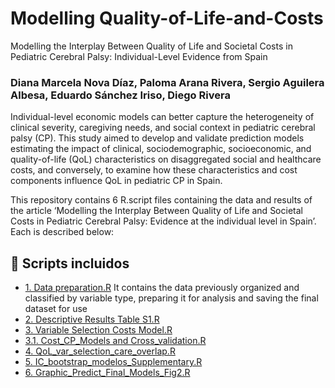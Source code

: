 # Modelling Quality-of-Life-and-Costs
Modelling the Interplay Between Quality of Life and Societal Costs in Pediatric Cerebral Palsy: Individual-Level Evidence from Spain

### Diana Marcela Nova Díaz, Paloma Arana Rivera, Sergio Aguilera Albesa, Eduardo Sánchez Iriso, Diego Rivera

Individual-level economic models can better capture the heterogeneity of clinical severity, caregiving needs, and social context in pediatric cerebral palsy (CP). This study aimed to develop and validate prediction models estimating the impact of clinical, sociodemographic, socioeconomic, and quality-of-life (QoL) characteristics on disaggregated social and healthcare costs, and conversely, to examine how these characteristics and cost components influence QoL in pediatric CP in Spain.

This repository contains 6 R.script files containing the data and results of the article ‘Modelling the Interplay Between Quality of Life and Societal Costs in Pediatric Cerebral Palsy: Evidence at the individual level in Spain’. Each is described below:

## 📂 Scripts incluidos

- [1. Data preparation.R](https://github.com/Diana-MND1996/Modelling-the-Interplay-Between-Quality-of-Life-and-Societal-Costs/blob/main/1.%20Data%20preparation.R)
 It contains the data previously organized and classified by variable type, preparing it for analysis and saving the final dataset for use
- [2. Descriptive Results Table S1.R](https://github.com/Diana-MND1996/Modelling-the-Interplay-Between-Quality-of-Life-and-Societal-Costs/blob/main/2.%20Descriptive%20Results%20Table%20S1.R)
- [3. Variable Selection Costs Model.R](https://github.com/Diana-MND1996/Modelling-the-Interplay-Between-Quality-of-Life-and-Societal-Costs/blob/main/3.%20Variable%20Selection%20Costs%20Models.R)
- [3.1. Cost_CP_Models and Cross_validation.R](https://github.com/Diana-MND1996/Modelling-the-Interplay-Between-Quality-of-Life-and-Societal-Costs/blob/main/3.1.%20Cost_CP_Models%20and%20Cross_validation2part.R)
- [4. QoL_var_selection_care_overlap.R](https://github.com/Diana-MND1996/Modelling-the-Interplay-Between-Quality-of-Life-and-Societal-Costs/blob/main/4.%20QoL_var_selection_care_overload_finalModels_CrossValidation.R)
- [5. IC_bootstrap_modelos_Supplementary.R](https://github.com/Diana-MND1996/Modelling-the-Interplay-Between-Quality-of-Life-and-Societal-Costs/blob/main/5.%20IC_bootstrap_modelos_Supp_Mat.R)
- [6. Graphic_Predict_Final_Models_Fig2.R](https://github.com/Diana-MND1996/Modelling-the-Interplay-Between-Quality-of-Life-and-Societal-Costs/blob/main/6.%20Graphic_Predict_Final_Models_Fig2.R)

     
   
